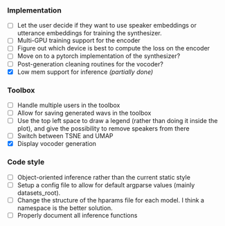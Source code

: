 ### Implementation
- [ ] Let the user decide if they want to use speaker embeddings or utterance embeddings for training the synthesizer.
- [ ] Multi-GPU training support for the encoder
- [ ] Figure out which device is best to compute the loss on the encoder
- [ ] Move on to a pytorch implementation of the synthesizer?
- [ ] Post-generation cleaning routines for the vocoder?
- [x] Low mem support for inference *(partially done)*

### Toolbox
- [ ] Handle multiple users in the toolbox
- [ ] Allow for saving generated wavs in the toolbox
- [ ] Use the top left space to draw a legend (rather than doing it inside the plot), and give the possibility to remove speakers from there
- [ ] Switch between TSNE and UMAP
- [x] Display vocoder generation

### Code style
- [ ] Object-oriented inference rather than the current static style
- [ ] Setup a config file to allow for default argparse values (mainly datasets_root).
- [ ] Change the structure of the hparams file for each model. I think a namespace is the better solution.
- [ ] Properly document all inference functions

